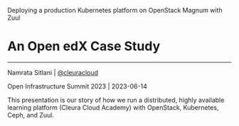 Deploying a production Kubernetes platform on OpenStack Magnum with Zuul

# An Open edX Case Study

* * *

Namrata Sitlani | [@cleuracloud](https://twitter.com/cleuracloud)

Open Infrastructure Summit 2023 | 2023-06-14

<!-- Note -->
This presentation is our story of how we run a distributed, highly available learning platform (Cleura Cloud Academy) with OpenStack, Kubernetes, Ceph, and Zuul.
